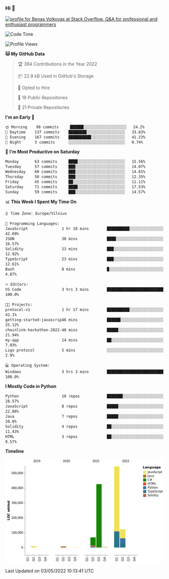 ### Hi 👋
<a href="https://stackoverflow.com/users/14954249/benas-volkovas"><img src="https://stackoverflow.com/users/flair/14954249.png?theme=dark" width="208" height="58" alt="profile for Benas Volkovas at Stack Overflow, Q&amp;A for professional and enthusiast programmers" title="profile for Benas Volkovas at Stack Overflow, Q&amp;A for professional and enthusiast programmers"></a>

<!--START_SECTION:waka-->
![Code Time](http://img.shields.io/badge/Code%20Time-674%20hrs%2031%20mins-blue)

![Profile Views](http://img.shields.io/badge/Profile%20Views-5-blue)

**🐱 My GitHub Data** 

> 🏆 394 Contributions in the Year 2022
 > 
> 📦 22.8 kB Used in GitHub's Storage 
 > 
> 💼 Opted to Hire
 > 
> 📜 18 Public Repositories 
 > 
> 🔑 21 Private Repositories  
 > 
**I'm an Early 🐤** 

```text
🌞 Morning    98 commits     ██████░░░░░░░░░░░░░░░░░░░   24.2% 
🌆 Daytime    137 commits    ████████░░░░░░░░░░░░░░░░░   33.83% 
🌃 Evening    167 commits    ██████████░░░░░░░░░░░░░░░   41.23% 
🌙 Night      3 commits      ░░░░░░░░░░░░░░░░░░░░░░░░░   0.74%

```
📅 **I'm Most Productive on Saturday** 

```text
Monday       63 commits     ████░░░░░░░░░░░░░░░░░░░░░   15.56% 
Tuesday      57 commits     ███░░░░░░░░░░░░░░░░░░░░░░   14.07% 
Wednesday    60 commits     ███░░░░░░░░░░░░░░░░░░░░░░   14.81% 
Thursday     50 commits     ███░░░░░░░░░░░░░░░░░░░░░░   12.35% 
Friday       45 commits     ██░░░░░░░░░░░░░░░░░░░░░░░   11.11% 
Saturday     71 commits     ████░░░░░░░░░░░░░░░░░░░░░   17.53% 
Sunday       59 commits     ███░░░░░░░░░░░░░░░░░░░░░░   14.57%

```


📊 **This Week I Spent My Time On** 

```text
⌚︎ Time Zone: Europe/Vilnius

💬 Programming Languages: 
JavaScript               1 hr 18 mins        ██████████░░░░░░░░░░░░░░░   42.69% 
JSON                     30 mins             ████░░░░░░░░░░░░░░░░░░░░░   16.57% 
Solidity                 23 mins             ███░░░░░░░░░░░░░░░░░░░░░░   12.92% 
TypeScript               23 mins             ███░░░░░░░░░░░░░░░░░░░░░░   12.61% 
Bash                     8 mins              █░░░░░░░░░░░░░░░░░░░░░░░░   4.87%

🔥 Editors: 
VS Code                  3 hrs 3 mins        █████████████████████████   100.0%

🐱‍💻 Projects: 
protocol-v1              1 hr 17 mins        ██████████░░░░░░░░░░░░░░░   42.1% 
getting-started-javascrip46 mins             ██████░░░░░░░░░░░░░░░░░░░   25.12% 
chainlink-hackathon-2022-40 mins             █████░░░░░░░░░░░░░░░░░░░░   21.94% 
my-app                   14 mins             ██░░░░░░░░░░░░░░░░░░░░░░░   7.93% 
Ligo protocol            5 mins              ░░░░░░░░░░░░░░░░░░░░░░░░░   2.9%

💻 Operating System: 
Windows                  3 hrs 3 mins        █████████████████████████   100.0%

```

**I Mostly Code in Python** 

```text
Python                   10 repos            ███████░░░░░░░░░░░░░░░░░░   28.57% 
JavaScript               8 repos             █████░░░░░░░░░░░░░░░░░░░░   22.86% 
Java                     7 repos             █████░░░░░░░░░░░░░░░░░░░░   20.0% 
Solidity                 4 repos             ██░░░░░░░░░░░░░░░░░░░░░░░   11.43% 
HTML                     3 repos             ██░░░░░░░░░░░░░░░░░░░░░░░   8.57%

```


**Timeline**

![Chart not found](https://raw.githubusercontent.com/BenasVolkovas/BenasVolkovas/main/charts/bar_graph.png) 


 Last Updated on 03/05/2022 10:13:41 UTC
<!--END_SECTION:waka-->
